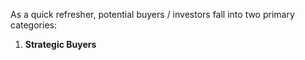 <p>As a quick refresher, potential buyers / investors fall into two primary categories:</p><ol><li><strong>Strategic Buyers</strong><br
/>
